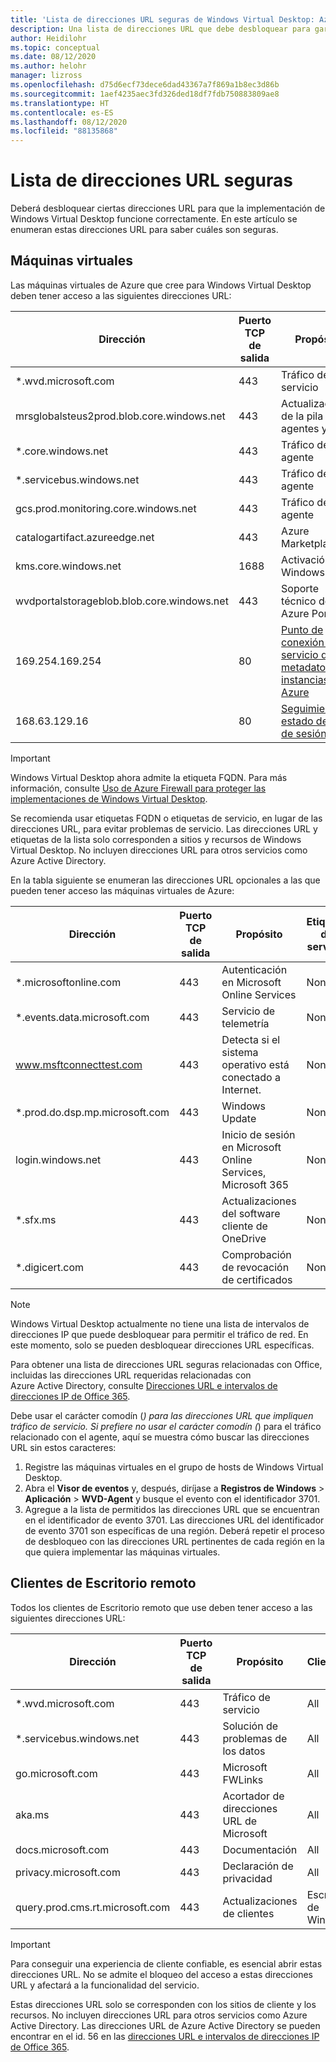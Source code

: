 ```yaml
---
title: 'Lista de direcciones URL seguras de Windows Virtual Desktop: Azure'
description: Una lista de direcciones URL que debe desbloquear para garantizar que su implementación de Windows Virtual Desktop funcione según lo previsto.
author: Heidilohr
ms.topic: conceptual
ms.date: 08/12/2020
ms.author: helohr
manager: lizross
ms.openlocfilehash: d75d6ecf73dece6dad43367a7f869a1b8ec3d86b
ms.sourcegitcommit: 1aef4235aec3fd326ded18df7fdb750883809ae8
ms.translationtype: HT
ms.contentlocale: es-ES
ms.lasthandoff: 08/12/2020
ms.locfileid: "88135868"
---
```

# <a name="safe-url-list"></a>Lista de direcciones URL seguras

Deberá desbloquear ciertas direcciones URL para que la implementación de Windows Virtual Desktop funcione correctamente. En este artículo se enumeran estas direcciones URL para saber cuáles son seguras.

## <a name="virtual-machines"></a>Máquinas virtuales

Las máquinas virtuales de Azure que cree para Windows Virtual Desktop deben tener acceso a las siguientes direcciones URL:

|Dirección|Puerto TCP de salida|Propósito|Etiqueta de servicio|
|---|---|---|---|
|*.wvd.microsoft.com|443|Tráfico de servicio|WindowsVirtualDesktop|
|mrsglobalsteus2prod.blob.core.windows.net|443|Actualizaciones de la pila de agentes y SXS|AzureCloud|
|*.core.windows.net|443|Tráfico de agente|AzureCloud|
|*.servicebus.windows.net|443|Tráfico de agente|AzureCloud|
|gcs.prod.monitoring.core.windows.net|443|Tráfico de agente|AzureCloud|
|catalogartifact.azureedge.net|443|Azure Marketplace|AzureCloud|
|kms.core.windows.net|1688|Activación de Windows|Internet|
|wvdportalstorageblob.blob.core.windows.net|443|Soporte técnico de Azure Portal|AzureCloud|
| 169.254.169.254 | 80 | [Punto de conexión de servicio de metadatos de instancias de Azure](../virtual-machines/windows/instance-metadata-service.md) | N/D |
| 168.63.129.16 | 80 | [Seguimiento de estado del host de sesión](../virtual-network/security-overview.md#azure-platform-considerations) | N/D |

>[!IMPORTANT]
>Windows Virtual Desktop ahora admite la etiqueta FQDN. Para más información, consulte [Uso de Azure Firewall para proteger las implementaciones de Windows Virtual Desktop](../firewall/protect-windows-virtual-desktop.md).
>
>Se recomienda usar etiquetas FQDN o etiquetas de servicio, en lugar de las direcciones URL, para evitar problemas de servicio. Las direcciones URL y etiquetas de la lista solo corresponden a sitios y recursos de Windows Virtual Desktop. No incluyen direcciones URL para otros servicios como Azure Active Directory.

En la tabla siguiente se enumeran las direcciones URL opcionales a las que pueden tener acceso las máquinas virtuales de Azure:

|Dirección|Puerto TCP de salida|Propósito|Etiqueta de servicio|
|---|---|---|---|
|*.microsoftonline.com|443|Autenticación en Microsoft Online Services|None|
|*.events.data.microsoft.com|443|Servicio de telemetría|None|
|www.msftconnecttest.com|443|Detecta si el sistema operativo está conectado a Internet.|None|
|*.prod.do.dsp.mp.microsoft.com|443|Windows Update|None|
|login.windows.net|443|Inicio de sesión en Microsoft Online Services, Microsoft 365|None|
|*.sfx.ms|443|Actualizaciones del software cliente de OneDrive|None|
|*.digicert.com|443|Comprobación de revocación de certificados|None|

>[!NOTE]
>Windows Virtual Desktop actualmente no tiene una lista de intervalos de direcciones IP que puede desbloquear para permitir el tráfico de red. En este momento, solo se pueden desbloquear direcciones URL específicas.
>
>Para obtener una lista de direcciones URL seguras relacionadas con Office, incluidas las direcciones URL requeridas relacionadas con Azure Active Directory, consulte [Direcciones URL e intervalos de direcciones IP de Office 365](/office365/enterprise/urls-and-ip-address-ranges).
>
>Debe usar el carácter comodín (*) para las direcciones URL que impliquen tráfico de servicio. Si prefiere no usar el carácter comodín (*) para el tráfico relacionado con el agente, aquí se muestra cómo buscar las direcciones URL sin estos caracteres:
>
>1. Registre las máquinas virtuales en el grupo de hosts de Windows Virtual Desktop.
>2. Abra el **Visor de eventos** y, después, diríjase a **Registros de Windows** > **Aplicación** > **WVD-Agent** y busque el evento con el identificador 3701.
>3. Agregue a la lista de permitidos las direcciones URL que se encuentran en el identificador de evento 3701. Las direcciones URL del identificador de evento 3701 son específicas de una región. Deberá repetir el proceso de desbloqueo con las direcciones URL pertinentes de cada región en la que quiera implementar las máquinas virtuales.

## <a name="remote-desktop-clients"></a>Clientes de Escritorio remoto

Todos los clientes de Escritorio remoto que use deben tener acceso a las siguientes direcciones URL:

|Dirección|Puerto TCP de salida|Propósito|Cliente(s)|
|---|---|---|---|
|*.wvd.microsoft.com|443|Tráfico de servicio|All|
|*.servicebus.windows.net|443|Solución de problemas de los datos|All|
|go.microsoft.com|443|Microsoft FWLinks|All|
|aka.ms|443|Acortador de direcciones URL de Microsoft|All|
|docs.microsoft.com|443|Documentación|All|
|privacy.microsoft.com|443|Declaración de privacidad|All|
|query.prod.cms.rt.microsoft.com|443|Actualizaciones de clientes|Escritorio de Windows|

>[!IMPORTANT]
>Para conseguir una experiencia de cliente confiable, es esencial abrir estas direcciones URL. No se admite el bloqueo del acceso a estas direcciones URL y afectará a la funcionalidad del servicio.
>
>Estas direcciones URL solo se corresponden con los sitios de cliente y los recursos. No incluyen direcciones URL para otros servicios como Azure Active Directory. Las direcciones URL de Azure Active Directory se pueden encontrar en el id. 56 en las [direcciones URL e intervalos de direcciones IP de Office 365](/office365/enterprise/urls-and-ip-address-ranges#microsoft-365-common-and-office-online).
